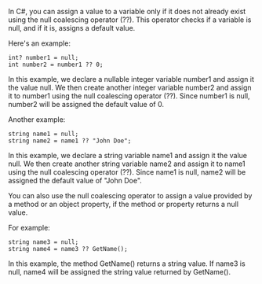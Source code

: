 In C#, you can assign a value to a variable only if it does not already exist using the null coalescing operator (??). This operator checks if a variable is null, and if it is, assigns a default value.

Here's an example:

```
int? number1 = null;
int number2 = number1 ?? 0;
```

In this example, we declare a nullable integer variable number1 and assign it the value null. We then create another integer variable number2 and assign it to number1 using the null coalescing operator (??). Since number1 is null, number2 will be assigned the default value of 0.

Another example:

```
string name1 = null;
string name2 = name1 ?? "John Doe";
```

In this example, we declare a string variable name1 and assign it the value null. We then create another string variable name2 and assign it to name1 using the null coalescing operator (??). Since name1 is null, name2 will be assigned the default value of "John Doe". 

You can also use the null coalescing operator to assign a value provided by a method or an object property, if the method or property returns a null value.

For example:

```
string name3 = null;
string name4 = name3 ?? GetName();
```

In this example, the method GetName() returns a string value. If name3 is null, name4 will be assigned the string value returned by GetName().